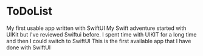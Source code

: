 # ToDoList
My first usable app written with SwiftUI
My Swift adventure started with UIKit but I've reviewed Swiftui before.
I spent time with UIKIT for a long time and then I could switch to SwiftUI
This is the first available app that I have done with SwiftUI
